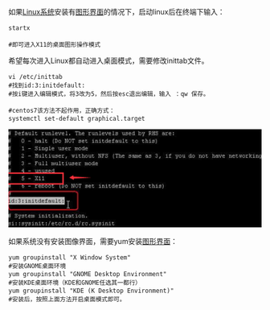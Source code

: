如果[Linux系统](https://www.baidu.com/s?wd=Linux%E7%B3%BB%E7%BB%9F&tn=SE_PcZhidaonwhc_ngpagmjz&rsv_dl=gh_pc_zhidao)安装有[图形界面](https://www.baidu.com/s?wd=%E5%9B%BE%E5%BD%A2%E7%95%8C%E9%9D%A2&tn=SE_PcZhidaonwhc_ngpagmjz&rsv_dl=gh_pc_zhidao)的情况下，启动linux后在终端下输入：

```basic
startx

#即可进入X11的桌面图形操作模式
```



希望每次进入Linux都自动进入桌面模式，需要修改inittab文件。

```basic
vi /etc/inittab 
#找到id:3:initdefault: 
#按i键进入编辑模式，将3改为5，然后按esc退出编辑，输入 ：qw 保存。

#centos7该方法不起作用，正确方式：
systemctl set-default graphical.target
```

![image-20190321190710482](../images/image-20190321190710482.png)

如果系统没有安装图像界面，需要yum安装[图形界面](https://www.baidu.com/s?wd=%E5%9B%BE%E5%BD%A2%E7%95%8C%E9%9D%A2&tn=SE_PcZhidaonwhc_ngpagmjz&rsv_dl=gh_pc_zhidao)：

```basic
yum groupinstall "X Window System"
#安装GNOME桌面环境 
yum groupinstall "GNOME Desktop Environment"
#安装KDE桌面环境（KDE和GNOME任选其一都行）
yum groupinstall "KDE (K Desktop Environment)"
#安装后，按照上面方法开启桌面模式即可。
```

